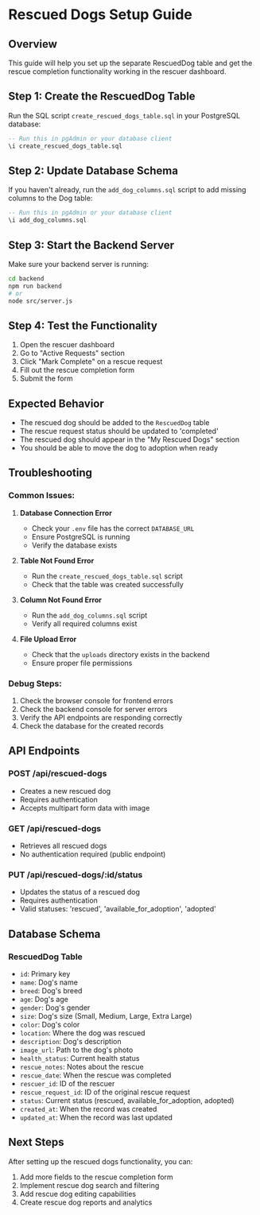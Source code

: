 # Rescued Dogs Setup Guide

## Overview
This guide will help you set up the separate RescuedDog table and get the rescue completion functionality working in the rescuer dashboard.

## Step 1: Create the RescuedDog Table
Run the SQL script `create_rescued_dogs_table.sql` in your PostgreSQL database:

```sql
-- Run this in pgAdmin or your database client
\i create_rescued_dogs_table.sql
```

## Step 2: Update Database Schema
If you haven't already, run the `add_dog_columns.sql` script to add missing columns to the Dog table:

```sql
-- Run this in pgAdmin or your database client
\i add_dog_columns.sql
```

## Step 3: Start the Backend Server
Make sure your backend server is running:

```bash
cd backend
npm run backend
# or
node src/server.js
```

## Step 4: Test the Functionality
1. Open the rescuer dashboard
2. Go to "Active Requests" section
3. Click "Mark Complete" on a rescue request
4. Fill out the rescue completion form
5. Submit the form

## Expected Behavior
- The rescued dog should be added to the `RescuedDog` table
- The rescue request status should be updated to 'completed'
- The rescued dog should appear in the "My Rescued Dogs" section
- You should be able to move the dog to adoption when ready

## Troubleshooting

### Common Issues:

1. **Database Connection Error**
   - Check your `.env` file has the correct `DATABASE_URL`
   - Ensure PostgreSQL is running
   - Verify the database exists

2. **Table Not Found Error**
   - Run the `create_rescued_dogs_table.sql` script
   - Check that the table was created successfully

3. **Column Not Found Error**
   - Run the `add_dog_columns.sql` script
   - Verify all required columns exist

4. **File Upload Error**
   - Check that the `uploads` directory exists in the backend
   - Ensure proper file permissions

### Debug Steps:

1. Check the browser console for frontend errors
2. Check the backend console for server errors
3. Verify the API endpoints are responding correctly
4. Check the database for the created records

## API Endpoints

### POST /api/rescued-dogs
- Creates a new rescued dog
- Requires authentication
- Accepts multipart form data with image

### GET /api/rescued-dogs
- Retrieves all rescued dogs
- No authentication required (public endpoint)

### PUT /api/rescued-dogs/:id/status
- Updates the status of a rescued dog
- Requires authentication
- Valid statuses: 'rescued', 'available_for_adoption', 'adopted'

## Database Schema

### RescuedDog Table
- `id`: Primary key
- `name`: Dog's name
- `breed`: Dog's breed
- `age`: Dog's age
- `gender`: Dog's gender
- `size`: Dog's size (Small, Medium, Large, Extra Large)
- `color`: Dog's color
- `location`: Where the dog was rescued
- `description`: Dog's description
- `image_url`: Path to the dog's photo
- `health_status`: Current health status
- `rescue_notes`: Notes about the rescue
- `rescue_date`: When the rescue was completed
- `rescuer_id`: ID of the rescuer
- `rescue_request_id`: ID of the original rescue request
- `status`: Current status (rescued, available_for_adoption, adopted)
- `created_at`: When the record was created
- `updated_at`: When the record was last updated

## Next Steps
After setting up the rescued dogs functionality, you can:
1. Add more fields to the rescue completion form
2. Implement rescue dog search and filtering
3. Add rescue dog editing capabilities
4. Create rescue dog reports and analytics


